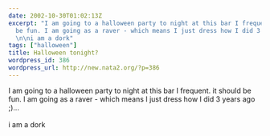 ```yaml
---
date: 2002-10-30T01:02:13Z
excerpt: "I am going to a halloween party to night at this bar I frequent. it should
  be fun. I am going as a raver - which means I just dress how I did 3 years ago ;)...
  \n\ni am a dork"
tags: ["halloween"]
title: Halloween tonight?
wordpress_id: 386
wordpress_url: http://new.nata2.org/?p=386
---
```


I am going to a halloween party to night at this bar I frequent. it should be fun. I am going as a raver - which means I just dress how I did 3 years ago ;)... 
<br/><br/>
i am a dork
